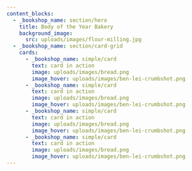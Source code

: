 ```yaml
--- 
content_blocks:
  - _bookshop_name: section/hero
    title: Body of the Year Bakery
    background_image:
      src: uploads/images/flour-milling.jpg
  - _bookshop_name: section/card-grid
    cards:
      - _bookshop_name: simple/card
        text: card in action
        image: uploads/images/bread.png
        image_hover: uploads/images/ben-lei-crumbshot.png
      - _bookshop_name: simple/card
        text: card in action
        image: uploads/images/bread.png
        image_hover: uploads/images/ben-lei-crumbshot.png
      - _bookshop_name: simple/card
        text: card in action
        image: uploads/images/bread.png
        image_hover: uploads/images/ben-lei-crumbshot.png
      - _bookshop_name: simple/card
        text: card in action
        image: uploads/images/bread.png
        image_hover: uploads/images/ben-lei-crumbshot.png
---
```

